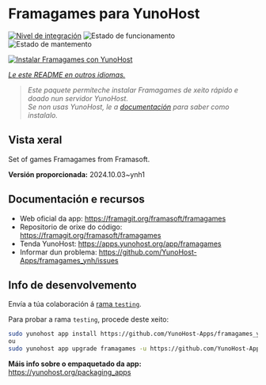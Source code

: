 <!--
NOTA: Este README foi creado automáticamente por <https://github.com/YunoHost/apps/tree/master/tools/readme_generator>
NON debe editarse manualmente.
-->

# Framagames para YunoHost

[![Nivel de integración](https://dash.yunohost.org/integration/framagames.svg)](https://ci-apps.yunohost.org/ci/apps/framagames/) ![Estado de funcionamento](https://ci-apps.yunohost.org/ci/badges/framagames.status.svg) ![Estado de mantemento](https://ci-apps.yunohost.org/ci/badges/framagames.maintain.svg)

[![Instalar Framagames con YunoHost](https://install-app.yunohost.org/install-with-yunohost.svg)](https://install-app.yunohost.org/?app=framagames)

*[Le este README en outros idiomas.](./ALL_README.md)*

> *Este paquete permíteche instalar Framagames de xeito rápido e doado nun servidor YunoHost.*  
> *Se non usas YunoHost, le a [documentación](https://yunohost.org/install) para saber como instalalo.*

## Vista xeral

Set of games Framagames from Framasoft.

**Versión proporcionada:** 2024.10.03~ynh1
## Documentación e recursos

- Web oficial da app: <https://framagit.org/framasoft/framagames>
- Repositorio de orixe do código: <https://framagit.org/framasoft/framagames>
- Tenda YunoHost: <https://apps.yunohost.org/app/framagames>
- Informar dun problema: <https://github.com/YunoHost-Apps/framagames_ynh/issues>

## Info de desenvolvemento

Envía a túa colaboración á [rama `testing`](https://github.com/YunoHost-Apps/framagames_ynh/tree/testing).

Para probar a rama `testing`, procede deste xeito:

```bash
sudo yunohost app install https://github.com/YunoHost-Apps/framagames_ynh/tree/testing --debug
ou
sudo yunohost app upgrade framagames -u https://github.com/YunoHost-Apps/framagames_ynh/tree/testing --debug
```

**Máis info sobre o empaquetado da app:** <https://yunohost.org/packaging_apps>
